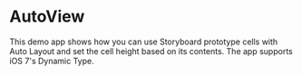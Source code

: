 AutoView
========
This demo app shows how you can use Storyboard prototype cells with Auto Layout and set the cell height based on its contents. The app supports iOS 7's Dynamic Type.